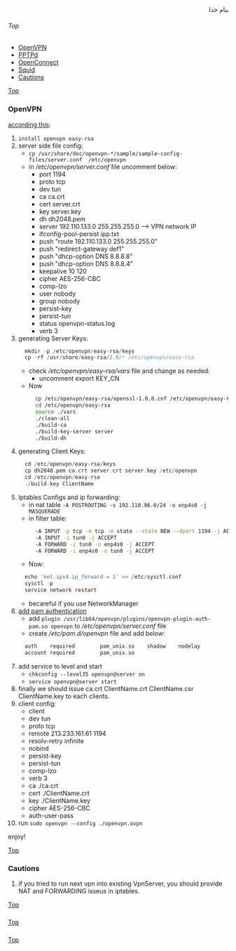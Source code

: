 <div dir='rtl'>بنام خدا</div>

###### Top

- [OpenVPN](#openvpn)
- [PPTPd](#pptpd)
- [OpenConnect](#openconnect)
- [Squid](squid)
- [Cautions](#caution)

[Top](#top)
### OpenVPN
[according this](https://www.unixmen.com/install-openvpn-centos-7/):
1. `install openvpn easy-rsa`
2. server side file config:
   - `cp /usr/share/doc/openvpn-*/sample/sample-config-files/server.conf  /etc/openvpn`
   - in _/etc/openvpn/server.conf_ file uncomment below:
     - port 1194
     - proto tcp
     - dev tun
     - ca ca.crt
     - cert server.crt
     - key server.key
     - dh dh2048.pem
     - server 192.110.133.0 255.255.255.0 --> VPN network IP
     - ifconfig-pool-persist ipp.txt
     - push "route 192.110.133.0 255.255.255.0"
     - push "redirect-gateway def1"
     - push "dhcp-option DNS 8.8.8.8"
     - push "dhcp-option DNS 8.8.8.4"
     - keepalive 10 120
     - cipher AES-256-CBC
     - comp-lzo
     - user nobody
     - group nobody
     - persist-key
     - persist-tun
     - status openvpn-status.log
     - verb 3
3. generating Server Keys:
   ```go
     mkdir -p /etc/openvpn/easy-rsa/keys
     cp -rf /usr/share/easy-rsa/2.0/* /etc/openvpn/easy-rsa
   ```
   - check _/etc/openvpn/easy-rsa/vars_ file and change as needed:
     - uncomment export KEY_CN
   - Now
     ```bash
       cp /etc/openvpn/easy-rsa/openssl-1.0.0.cnf /etc/openvpn/easy-rsa/openssl.cnf
       cd /etc/openvpn/easy-rsa
       source ./vars
       ./clean-all
       ./build-ca
       ./build-key-server server
       ./build-dh
     ```
4. generating Client Keys:
   ```go
     cd /etc/openvpn/easy-rsa/keys
     cp dh2048.pem ca.crt server.crt server.key /etc/openvpn
     cd /etc/openvpn/easy-rsa
     ./build-key ClientName
   ```
5. Iptables Configs and ip forwarding:
   - in nat table `-A POSTROUTING -s 192.110.96.0/24 -o enp4s0 -j MASQUERADE`
   - in filter table:
     ```bash
       -A INPUT -p tcp -m tcp -m state --state NEW --dport 1194 -j ACCEPT
       -A INPUT -i tun0 -j ACCEPT
       -A FORWARD -i tun0 -o enp4s0 -j ACCEPT
       -A FORWARD -i enp4s0 -o tun0 -j ACCEPT
     ```
   - Now:
   ```go
     echo 'net.ipv4.ip_forward = 1' >> /etc/sysctl.conf
     sysctl -p
     service network restart
   ```
     - becareful if you use NetworkManager
6. [add pam authentication](https://www.linuxsysadmintutorials.com/setup-pam-authentication-with-openvpns-auth-pam-module)
   - add `plugin /usr/lib64/openvpn/plugins/openvpn-plugin-auth-pam.so openvpn` to _/etc/openvpn/server.conf_ file
   - create _/etc/pam.d/openvpn_ file and add below:
   ```go
     auth    required        pam_unix.so    shadow    nodelay
     account required        pam_unix.so
   ```  
7. add service to level and start
   - `chkconfig --level35 openvpn@server on`
   - `service openvpn@server start`
8. finally we should issue ca.crt  ClientName.crt  ClientName.csr  ClientName.key to each clients.
9. client config:
   - client
   - dev tun
   - proto tcp
   - remote 213.233.161.61 1194
   - resolv-retry infinite
   - nobind
   - persist-key
   - persist-tun
   - comp-lzo
   - verb 3
   - ca ./ca.crt
   - cert ./ClientName.crt
   - key ./ClientName.key
   - cipher AES-256-CBC
   - auth-user-pass
10. run `sudo openvpn --config ./openvpn.ovpn`

enjoy!

[Top](#top)
### Cautions
1. if you tried to run next vpn into existing VpnServer, you should provide NAT and FORWARDING isseus in iptables.

[Top](#top)
### 

[Top](#top)
### 

[Top](#top)
### 

